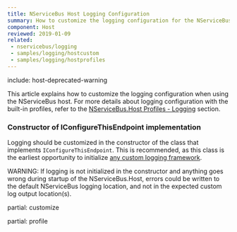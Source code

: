 ```yaml
---
title: NServiceBus Host Logging Configuration
summary: How to customize the logging configuration for the NServiceBus host
component: Host
reviewed: 2019-01-09
related:
 - nservicebus/logging
 - samples/logging/hostcustom
 - samples/logging/hostprofiles
---
```


include: host-deprecated-warning

This article explains how to customize the logging configuration when using the NServiceBus host. For more details about logging configuration with the built-in profiles, refer to the [NServiceBus.Host Profiles - Logging](profiles.md#logging) section.

### Constructor of IConfigureThisEndpoint implementation

Logging should be customized in the constructor of the class that implements `IConfigureThisEndpoint`. This is recommended, as this class is the earliest opportunity to initialize [any custom logging framework](/nservicebus/logging/#custom-logging).

WARNING: If logging is not initialized in the constructor and anything goes wrong during startup of the NServiceBus.Host, errors could be written to the default NServiceBus logging location, and not in the expected custom log output location(s).

partial: customize

partial: profile
